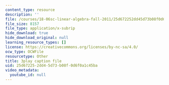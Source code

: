 ```yaml
---
content_type: resource
description: ''
file: /courses/18-06sc-linear-algebra-fall-2011/25d672252dd45d73b08f0d6f0a1c45ba_KUuxdk_V7To.vtt
file_size: 8157
file_type: application/x-subrip
hide_download: true
hide_download_original: null
learning_resource_types: []
license: https://creativecommons.org/licenses/by-nc-sa/4.0/
ocw_type: OCWFile
resourcetype: Other
title: 3play caption file
uid: 25d67225-2dd4-5d73-b08f-0d6f0a1c45ba
video_metadata:
  youtube_id: null
---
```


